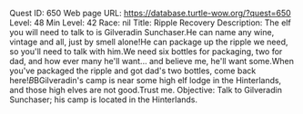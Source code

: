 Quest ID: 650
Web page URL: https://database.turtle-wow.org/?quest=650
Level: 48
Min Level: 42
Race: nil
Title: Ripple Recovery
Description: The elf you will need to talk to is Gilveradin Sunchaser.He can name any wine, vintage and all, just by smell alone!He can package up the ripple we need, so you'll need to talk with him.We need six bottles for packaging, two for dad, and how ever many he'll want... and believe me, he'll want some.When you've packaged the ripple and got dad's two bottles, come back here!$B$BGilveradin's camp is near some high elf lodge in the Hinterlands, and those high elves are not good.Trust me.
Objective: Talk to Gilveradin Sunchaser; his camp is located in the Hinterlands.
